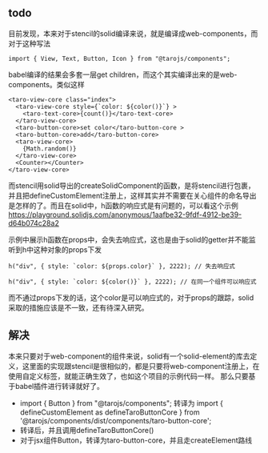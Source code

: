 ## todo 
目前发现，本来对于stencil的solid编译来说，就是编译成web-components，而对于这种写法
```tsx
import { View, Text, Button, Icon } from "@tarojs/components";
```
babel编译的结果会多套一层get children，而这个其实编译出来的是web-components。类似这样


```tsx
<taro-view-core class="index">
  <taro-view-core style={`color: ${color()}`} >
    <taro-text-core>{count()}</taro-text-core>
  </taro-view-core>
  <taro-button-core>set color</taro-button-core >
  <taro-button-core>add</taro-button-core>
  <taro-view-core>
    {Math.random()}
  </taro-view-core>
  <Counter></Counter>
</taro-view-core>
```

而stencil用solid导出的createSolidComponent的函数，是将stencil进行包裹，并且把defineCustomElement注册上，这样其实并不需要在关心组件的命名导出是怎样的了。而且在solid中，h函数的响应式是有问题的，可以看这个示例 https://playground.solidjs.com/anonymous/1aafbe32-9fdf-4912-be39-d64b074c28a2

示例中展示h函数在props中，会失去响应式，这也是由于solid的getter并不能监听到h中这种对象的props下发
```
h("div", { style: `color: ${props.color}` }, 2222); // 失去响应式

h("div", { style: `color: ${color()}` }, 2222); // 在同一个组件可以响应式
```
而不通过props下发的话，这个color是可以响应式的，对于props的跟踪，solid采取的措施应该是不一致，还有待深入研究。

## 解决
本来只要对于web-component的组件来说，solid有一个solid-element的库去定义，这里面的实现跟stencil是很相似的，都是只要将web-component注册上，在使用自定义标签，就能正确生效了，也如这个项目的示例代码一样。
那么只要基于babel插件进行转译就好了。

- import { Button } from "@tarojs/components"; 转译为 import { defineCustomElement as defineTaroButtonCore } from '@tarojs/components/dist/components/taro-button-core';
- 转译后，并且调用defineTaroButtonCore()
- 对于jsx组件Button，转译为taro-button-core，并且走createElement路线
